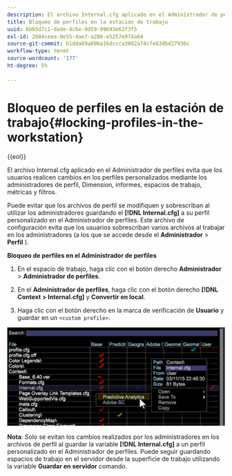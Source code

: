 ```yaml
---
description: El archivo Internal.cfg aplicado en el Administrador de perfiles evita que los usuarios realicen cambios en los perfiles personalizados mediante los administradores de perfil, Dimension, informes, espacios de trabajo, métricas y filtros.
title: Bloqueo de perfiles en la estación de trabajo
uuid: 6b65d7c1-dade-4c6e-9d59-09693e62f3f5
exl-id: 2604ceea-0e55-4ae7-a286-e5257e974a64
source-git-commit: b1dda69a606a16dccca30d2a74c7e63dbd27936c
workflow-type: tm+mt
source-wordcount: '177'
ht-degree: 5%

---
```


# Bloqueo de perfiles en la estación de trabajo{#locking-profiles-in-the-workstation}

{{eol}}

El archivo Internal.cfg aplicado en el Administrador de perfiles evita que los usuarios realicen cambios en los perfiles personalizados mediante los administradores de perfil, Dimension, informes, espacios de trabajo, métricas y filtros.

Puede evitar que los archivos de perfil se modifiquen y sobrescriban al utilizar los administradores guardando el **[!DNL Internal.cfg]** a su perfil personalizado en el Administrador de perfiles. Este archivo de configuración evita que los usuarios sobrescriban varios archivos al trabajar en los administradores (a los que se accede desde el **Administrador** > **Perfil** ).

**Bloqueo de perfiles en el Administrador de perfiles**

1. En el espacio de trabajo, haga clic con el botón derecho **Administrador** > **Administrador de perfiles**.

1. En el **Administrador de perfiles**, haga clic con el botón derecho **[!DNL Context > Internal.cfg]** y **Convertir en local**.

1. Haga clic con el botón derecho en la marca de verificación de **Usuario** y guardar en un `<custom profile>`.

![](assets/dwb_lock_profiles.png)

**Nota**: Solo se evitan los cambios realizados por los administradores en los archivos de perfil al guardar la variable **[!DNL Internal.cfg]** a un perfil personalizado en el Administrador de perfiles. Puede seguir guardando espacios de trabajo en el servidor desde la superficie de trabajo utilizando la variable **Guardar en servidor** comando.

